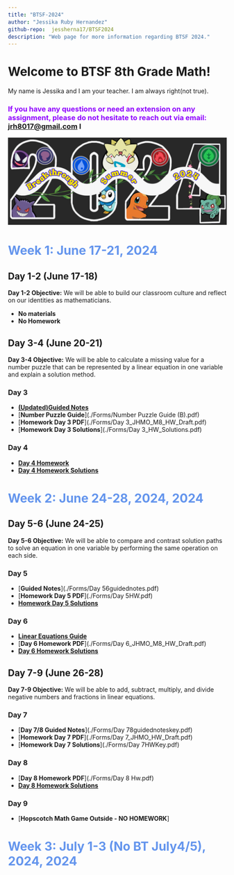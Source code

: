 ```yaml
---
title: "BTSF-2024"
author: "Jessika Ruby Hernandez"
github-repo:  jessherna17/BTSF2024
description: "Web page for more information regarding BTSF 2024."
---
```


# Welcome to BTSF 8th Grade Math! 

My name is Jessika and I am your teacher. 
I am always right(not true).
### <span style="color: #8F00FF;"> If you have any questions or need an extension on any assignment, please do not hesitate to reach out via email: <jrh8017@gmail.com>  </span>I

<img src="images/pokemon-flyer.jpeg" alt="Program Theme" width="600" />

# <span style="color: #6495ED;"> Week 1: June 17-21, 2024</span>
## Day 1-2 (June 17-18)
**Day 1-2 Objective:** We will be able to build our classroom culture and reflect on our identities as mathematicians.
* **No materials**
* **No Homework**


## Day 3-4 (June 20-21)
**Day 3-4 Objective:** We will be able to calculate a missing value for a number puzzle that can be represented by a linear equation in one variable and explain a solution method. 
### **Day 3**
- [**(Updated)Guided Notes**](./Forms/Day34M8_GN_Draft-B.pdf)
- [**Number Puzzle Guide**](./Forms/Number Puzzle Guide (B).pdf) 
- [**Homework Day 3 PDF**](./Forms/Day 3_JHMO_M8_HW_Draft.pdf)
- [**Homework Day 3 Solutions**](./Forms/Day 3_HW_Solutions.pdf)
### **Day 4**
- [**Day 4 Homework**](./Forms/Day4HW.pdf)
- [**Day 4 Homework Solutions**](./Forms/Day4HWSolutions.pdf)

# <span style="color: #6495ED;"> Week 2: June 24-28, 2024, 2024</span>
## Day 5-6 (June 24-25)
**Day 5-6 Objective:** We will be able to compare and contrast solution paths to solve an equation in one variable by performing the same operation on each side.

### **Day 5**
- [**Guided Notes**](./Forms/Day 56guidednotes.pdf)
- [**Homework Day 5 PDF**](./Forms/Day 5HW.pdf)
- [**Homework Day 5 Solutions**](./Forms/Day5HWkey.pdf)

### **Day 6**
- [**Linear Equations Guide**](./Forms/Day6-Guide.pdf)
- [**Day 6 Homework PDF**](./Forms/Day 6_JHMO_M8_HW_Draft.pdf)
- [**Day 6 Homework Solutions**](./Forms/Day6HWkey.pdf)

## Day 7-9 (June 26-28)
**Day 7-9 Objective:** We will be able to add, subtract, multiply, and divide negative numbers and fractions in linear equations.

### **Day 7**
- [**Day 7/8 Guided Notes**](./Forms/Day 78guidednoteskey.pdf)
- [**Homework Day 7 PDF**](./Forms/Day 7_JHMO_HW_Draft.pdf)
- [**Homework Day 7 Solutions**](./Forms/Day 7HWKey.pdf)

### **Day 8**
- [**Day 8 Homework PDF**](./Forms/Day 8 Hw.pdf)
- [**Day 8 Homework Solutions**](./Forms/Day8HWKey.pdf)

### **Day 9**
- [**Hopscotch Math Game Outside - NO HOMEWORK**]

# <span style="color: #6495ED;"> Week 3: July 1-3 (No BT July4/5), 2024, 2024</span>

